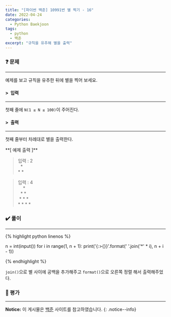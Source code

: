 ```yaml
---
title: "[파이썬 백준] 10991번 별 찍기 - 16"
date: 2022-04-24
categories:
  - Python Baekjoon
tags:
  - python
  - 백준
excerpt: "규칙을 유추해 별을 출력"
---
```


### ❓ 문제

---

예제를 보고 규칙을 유추한 뒤에 별을 찍어 보세요.<br>


#### > &nbsp;입력

---

첫째 줄에 `N(1 ≤ N ≤ 100)`이 주어진다.<br>


#### > &nbsp;출력

---

첫째 줄부터 차례대로 별을 출력한다.<br>

<div class="notice" markdown="1">
**[ 예제 출력 ]**

> 입력 : 2<br>
&nbsp;&nbsp;\*<br>
\*&nbsp;\*<br>
 
> 입력 : 4<br>
&nbsp;&nbsp;&nbsp;&nbsp;\*<br>
&nbsp;&nbsp;\*&nbsp;\*<br>
&nbsp;\*&nbsp;\*&nbsp;\*<br>
\*&nbsp;\*&nbsp;\*&nbsp;\*<br>
</div>

### ✔️ 풀이

---

{% highlight python linenos %}

n = int(input())
for i in range(1, n + 1):
    print('{:>{}}'.format(' '.join('*' * i), n + i - 1))

{% endhighlight %}

`join()`으로 별 사이에 공백을 추가해주고 `format()`으로 오른쪽 정렬 해서 출력해주었다.

### 💬 평가

---



**Notice:** 이 게시물은 [백준](https://www.acmicpc.net/problem/10991) 사이트를 참고하였습니다.
{: .notice--info}
